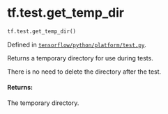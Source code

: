 <div itemscope itemtype="http://developers.google.com/ReferenceObject">
<meta itemprop="name" content="tf.test.get_temp_dir" />
<meta itemprop="path" content="Stable" />
</div>

# tf.test.get_temp_dir

``` python
tf.test.get_temp_dir()
```



Defined in [`tensorflow/python/platform/test.py`](/code/stable/tensorflow/python/platform/test.py).

Returns a temporary directory for use during tests.

There is no need to delete the directory after the test.

#### Returns:

The temporary directory.
